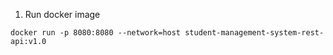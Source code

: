 
1. Run docker image
```
docker run -p 8080:8080 --network=host student-management-system-rest-api:v1.0
```